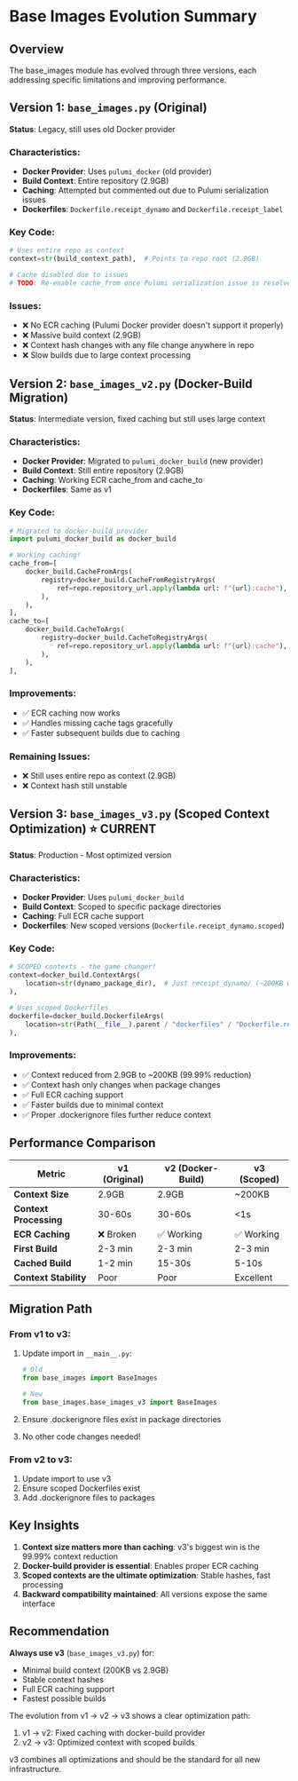 # Base Images Evolution Summary

## Overview
The base_images module has evolved through three versions, each addressing specific limitations and improving performance.

## Version 1: `base_images.py` (Original)
**Status**: Legacy, still uses old Docker provider

### Characteristics:
- **Docker Provider**: Uses `pulumi_docker` (old provider)
- **Build Context**: Entire repository (2.9GB)
- **Caching**: Attempted but commented out due to Pulumi serialization issues
- **Dockerfiles**: `Dockerfile.receipt_dynamo` and `Dockerfile.receipt_label`

### Key Code:
```python
# Uses entire repo as context
context=str(build_context_path),  # Points to repo root (2.9GB)

# Cache disabled due to issues
# TODO: Re-enable cache_from once Pulumi serialization issue is resolved
```

### Issues:
- ❌ No ECR caching (Pulumi Docker provider doesn't support it properly)
- ❌ Massive build context (2.9GB)
- ❌ Context hash changes with any file change anywhere in repo
- ❌ Slow builds due to large context processing

## Version 2: `base_images_v2.py` (Docker-Build Migration)
**Status**: Intermediate version, fixed caching but still uses large context

### Characteristics:
- **Docker Provider**: Migrated to `pulumi_docker_build` (new provider)
- **Build Context**: Still entire repository (2.9GB)
- **Caching**: Working ECR cache_from and cache_to
- **Dockerfiles**: Same as v1

### Key Code:
```python
# Migrated to docker-build provider
import pulumi_docker_build as docker_build

# Working caching!
cache_from=[
    docker_build.CacheFromArgs(
        registry=docker_build.CacheFromRegistryArgs(
            ref=repo.repository_url.apply(lambda url: f"{url}:cache"),
        ),
    ),
],
cache_to=[
    docker_build.CacheToArgs(
        registry=docker_build.CacheToRegistryArgs(
            ref=repo.repository_url.apply(lambda url: f"{url}:cache"),
        ),
    ),
],
```

### Improvements:
- ✅ ECR caching now works
- ✅ Handles missing cache tags gracefully
- ✅ Faster subsequent builds due to caching

### Remaining Issues:
- ❌ Still uses entire repo as context (2.9GB)
- ❌ Context hash still unstable

## Version 3: `base_images_v3.py` (Scoped Context Optimization) ⭐ CURRENT
**Status**: Production - Most optimized version

### Characteristics:
- **Docker Provider**: Uses `pulumi_docker_build`
- **Build Context**: Scoped to specific package directories
- **Caching**: Full ECR cache support
- **Dockerfiles**: New scoped versions (`Dockerfile.receipt_dynamo.scoped`)

### Key Code:
```python
# SCOPED contexts - the game changer!
context=docker_build.ContextArgs(
    location=str(dynamo_package_dir),  # Just receipt_dynamo/ (~200KB with .dockerignore)
),

# Uses scoped Dockerfiles
dockerfile=docker_build.DockerfileArgs(
    location=str(Path(__file__).parent / "dockerfiles" / "Dockerfile.receipt_dynamo.scoped"),
),
```

### Improvements:
- ✅ Context reduced from 2.9GB to ~200KB (99.99% reduction)
- ✅ Context hash only changes when package changes
- ✅ Full ECR caching support
- ✅ Faster builds due to minimal context
- ✅ Proper .dockerignore files further reduce context

## Performance Comparison

| Metric | v1 (Original) | v2 (Docker-Build) | v3 (Scoped) |
|--------|--------------|-------------------|-------------|
| **Context Size** | 2.9GB | 2.9GB | ~200KB |
| **Context Processing** | 30-60s | 30-60s | <1s |
| **ECR Caching** | ❌ Broken | ✅ Working | ✅ Working |
| **First Build** | 2-3 min | 2-3 min | 2-3 min |
| **Cached Build** | 1-2 min | 15-30s | 5-10s |
| **Context Stability** | Poor | Poor | Excellent |

## Migration Path

### From v1 to v3:
1. Update import in `__main__.py`:
   ```python
   # Old
   from base_images import BaseImages
   
   # New
   from base_images.base_images_v3 import BaseImages
   ```

2. Ensure .dockerignore files exist in package directories

3. No other code changes needed!

### From v2 to v3:
1. Update import to use v3
2. Ensure scoped Dockerfiles exist
3. Add .dockerignore files to packages

## Key Insights

1. **Context size matters more than caching**: v3's biggest win is the 99.99% context reduction
2. **Docker-build provider is essential**: Enables proper ECR caching
3. **Scoped contexts are the ultimate optimization**: Stable hashes, fast processing
4. **Backward compatibility maintained**: All versions expose the same interface

## Recommendation

**Always use v3** (`base_images_v3.py`) for:
- Minimal build context (200KB vs 2.9GB)
- Stable context hashes
- Full ECR caching support
- Fastest possible builds

The evolution from v1 → v2 → v3 shows a clear optimization path:
1. v1 → v2: Fixed caching with docker-build provider
2. v2 → v3: Optimized context with scoped builds

v3 combines all optimizations and should be the standard for all new infrastructure.